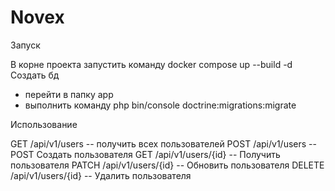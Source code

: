 # Novex

Запуск

В корне проекта запустить команду docker compose up --build -d
Создать бд
- перейти в папку app
- выполнить команду php bin/console doctrine:migrations:migrate

Использование

GET /api/v1/users -- получить всех пользователей
POST /api/v1/users -- POST Создать пользователя
GET /api/v1/users/{id} --  Получить пользователя
PATCH /api/v1/users/{id} --  Обновить пользователя
DELETE /api/v1/users/{id} --  Удалить пользователя